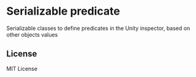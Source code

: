 # Serializable predicate

Serializable classes to define predicates in the Unity inspector, based on other objects values

## License

MIT License
